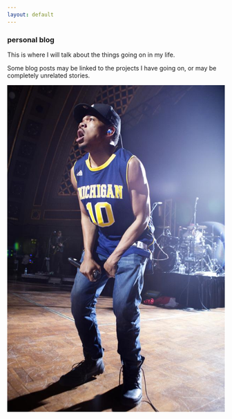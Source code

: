 ```yaml
---
layout: default
---
```

<div class="blurb">
         <section>
            <!-- FIRST BLOCK -->
            <div id="first-block">
               <div class="line">
                  <div class="margin-bottom">
                     <div class="margin">
                        <article class="s-12">
                           <h1>personal blog</h1>
                           <p>This is where I will talk about the things going on in my life.</p>
                           <p>Some blog posts may be linked to the projects I have going on, or may be completely unrelated stories.</p>
                           <center><img src="img/chance.jpg" alt="Franklin Marie O'Boyle"></center>
                        </article>
                     </div>
                  </div>
               </div>
            </div>
         </section>
</div><!-- /.blurb -->
